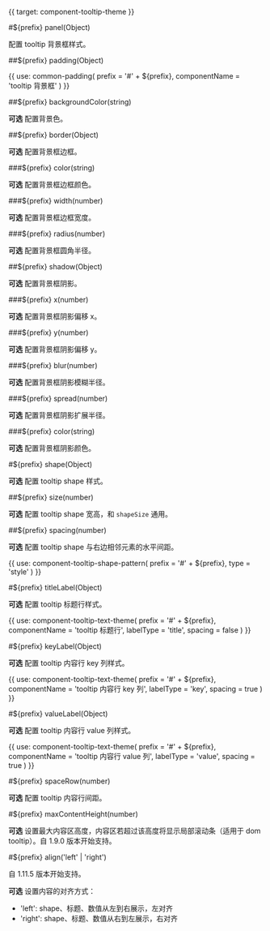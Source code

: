 {{ target: component-tooltip-theme }}

<!-- ITooltipTheme -->

#${prefix} panel(Object)

配置 tooltip 背景框样式。

##${prefix} padding(Object)

{{ use: common-padding(
  prefix = '#' + ${prefix},
  componentName = 'tooltip 背景框'
) }}

##${prefix} backgroundColor(string)

**可选** 配置背景色。

##${prefix} border(Object)

**可选** 配置背景框边框。

###${prefix} color(string)

**可选** 配置背景框边框颜色。

###${prefix} width(number)

**可选** 配置背景框边框宽度。

###${prefix} radius(number)

**可选** 配置背景框圆角半径。

##${prefix} shadow(Object)

**可选** 配置背景框阴影。

###${prefix} x(number)

**可选** 配置背景框阴影偏移 x。

###${prefix} y(number)

**可选** 配置背景框阴影偏移 y。

###${prefix} blur(number)

**可选** 配置背景框阴影模糊半径。

###${prefix} spread(number)

**可选** 配置背景框阴影扩展半径。

###${prefix} color(string)

**可选** 配置背景框阴影颜色。

#${prefix} shape(Object)

**可选** 配置 tooltip shape 样式。

##${prefix} size(number)

**可选** 配置 tooltip shape 宽高，和 `shapeSize` 通用。

##${prefix} spacing(number)

**可选** 配置 tooltip shape 与右边相邻元素的水平间距。

{{ use: component-tooltip-shape-pattern(
  prefix = '#' + ${prefix},
  type = 'style'
) }}

#${prefix} titleLabel(Object)

**可选** 配置 tooltip 标题行样式。

{{ use: component-tooltip-text-theme(
  prefix = '#' + ${prefix},
  componentName = 'tooltip 标题行',
  labelType = 'title',
  spacing = false
) }}

#${prefix} keyLabel(Object)

**可选** 配置 tooltip 内容行 key 列样式。

{{ use: component-tooltip-text-theme(
  prefix = '#' + ${prefix},
  componentName = 'tooltip 内容行 key 列',
  labelType = 'key',
  spacing = true
) }}

#${prefix} valueLabel(Object)

**可选** 配置 tooltip 内容行 value 列样式。

{{ use: component-tooltip-text-theme(
  prefix = '#' + ${prefix},
  componentName = 'tooltip 内容行 value 列',
  labelType = 'value',
  spacing = true
) }}

#${prefix} spaceRow(number)

**可选** 配置 tooltip 内容行间距。

#${prefix} maxContentHeight(number)

**可选** 设置最大内容区高度，内容区若超过该高度将显示局部滚动条（适用于 dom tooltip）。自 1.9.0 版本开始支持。


#${prefix} align('left' | 'right')

自 1.11.5 版本开始支持。

**可选** 设置内容的对齐方式：

- 'left': shape、标题、数值从左到右展示，左对齐
- 'right': shape、标题、数值从右到左展示，右对齐

